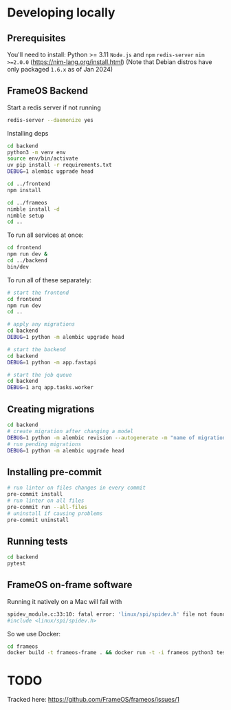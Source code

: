 
# Developing locally

## Prerequisites

You'll need to install:
Python >= 3.11
`Node.js` and `npm`
`redis-server`
`nim >=2.0.0` (https://nim-lang.org/install.html)
(Note that Debian distros have only packaged `1.6.x` as of Jan 2024)

## FrameOS Backend

Start a redis server if not running

```bash
redis-server --daemonize yes
```

Installing deps

```bash
cd backend
python3 -m venv env
source env/bin/activate
uv pip install -r requirements.txt
DEBUG=1 alembic ugprade head

cd ../frontend
npm install

cd ../frameos
nimble install -d
nimble setup
cd ..
```

To run all services at once:

```bash
cd frontend
npm run dev &
cd ../backend
bin/dev
```

To run all of these separately:

```bash
# start the frontend
cd frontend
npm run dev
cd ..

# apply any migrations
cd backend
DEBUG=1 python -m alembic upgrade head

# start the backend
cd backend
DEBUG=1 python -m app.fastapi

# start the job queue
cd backend
DEBUG=1 arq app.tasks.worker
```

## Creating migrations

```bash
cd backend
# create migration after changing a model
DEBUG=1 python -m alembic revision --autogenerate -m "name of migration"
# run pending migrations
DEBUG=1 python -m alembic upgrade head
```

## Installing pre-commit

```bash
# run linter on files changes in every commit
pre-commit install
# run linter on all files
pre-commit run --all-files
# uninstall if causing problems
pre-commit uninstall
```

## Running tests

```bash
cd backend
pytest
```

## FrameOS on-frame software

Running it natively on a Mac will fail with

```bash
spidev_module.c:33:10: fatal error: 'linux/spi/spidev.h' file not found
#include <linux/spi/spidev.h>
```

So we use Docker:

```bash
cd frameos
docker build -t frameos-frame . && docker run -t -i frameos python3 test.py
```

# TODO

Tracked here: https://github.com/FrameOS/frameos/issues/1
